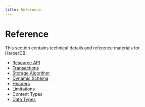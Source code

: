 ```yaml
---
title: Reference
---
```


# Reference

This section contains technical details and reference materials for HarperDB.

- [Resource API](./resource)
- [Transactions](./transactions)
- [Storage Algorithm](./storage-algorithm)
- [Dynamic Schema](./dynamic-schema)
- [Headers](./headers)
- [Limitations](./limits)
- Content Types
- [Data Types](./data-types)
